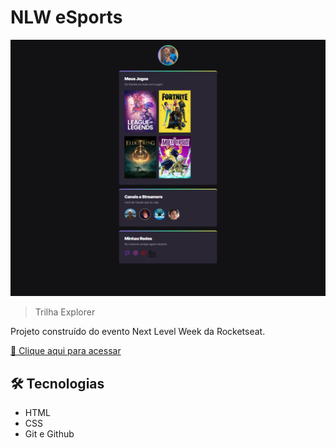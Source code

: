 # NLW eSports

![preview](./.github/preview.png)

> Trilha Explorer

Projeto construído do evento Next Level Week da Rocketseat.

[🔗 Clique aqui para acessar](https://lawtrel.github.io/nlw-esports/)


## 🛠 Tecnologias

- HTML
- CSS
- Git e Github